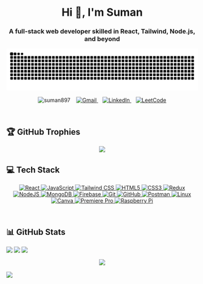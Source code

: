 <h1 align="center">Hi 👋, I'm Suman</h1>
<h3 align="center">A full-stack web developer skilled in React, Tailwind, Node.js, and beyond</h3>

<p align="center">
  <img src="https://raw.githubusercontent.com/suman897/suman897/output/snake.svg" alt="Snake animation" />
</p>

<p align="center">
  <img src="https://komarev.com/ghpvc/?username=suman897&label=Profile%20views&color=0e75b6&style=flat" alt="suman897" />
  &nbsp;&nbsp;
  <a href="mailto:vamanparui2000@gmail.com" target="_blank">
    <img src="https://img.shields.io/badge/Gmail-D14836?style=flat&logo=gmail&logoColor=white" alt="Gmail" />
  </a>
  &nbsp;&nbsp;
  <a href="https://www.linkedin.com/in/suman-parui-ab3613184/" target="_blank">
    <img src="https://img.shields.io/badge/LinkedIn-0077B5?style=flat&logo=linkedin&logoColor=white" alt="LinkedIn" />
  </a>
  &nbsp;&nbsp;
  <a href="https://leetcode.com/u/art__98/" target="_blank">
    <img src="https://img.shields.io/badge/LeetCode-FFA116?style=flat&logo=leetcode&logoColor=black" alt="LeetCode" />
  </a>
</p>

<br>

## 🏆 GitHub Trophies

<p align="center">
  <img src="https://github-profile-trophy.vercel.app/?username=suman897&theme=gruvbox&no-bg=true&margin-w=10&title=Commits,PullRequest,Repositories,Experience" />
</p>


## 💻 Tech Stack

<p align="center">
  <a href="https://reactjs.org/" target="_blank" rel="noreferrer">
    <img src="https://cdn.jsdelivr.net/gh/devicons/devicon/icons/react/react-original.svg" width="50" height="50" alt="React" />
  </a>
  <a href="https://developer.mozilla.org/en-US/docs/Web/JavaScript" target="_blank" rel="noreferrer">
    <img src="https://cdn.jsdelivr.net/gh/devicons/devicon/icons/javascript/javascript-original.svg" width="50" height="50" alt="JavaScript" />
  </a>
  <a href="https://tailwindcss.com/" target="_blank" rel="noreferrer">
    <img src="https://www.vectorlogo.zone/logos/tailwindcss/tailwindcss-icon.svg" width="50" height="50" alt="Tailwind CSS" />
  </a>
  <a href="https://developer.mozilla.org/en-US/docs/Web/HTML" target="_blank" rel="noreferrer">
    <img src="https://cdn.jsdelivr.net/gh/devicons/devicon/icons/html5/html5-original.svg" width="50" height="50" alt="HTML5" />
  </a>
  <a href="https://developer.mozilla.org/en-US/docs/Web/CSS" target="_blank" rel="noreferrer">
    <img src="https://cdn.jsdelivr.net/gh/devicons/devicon/icons/css3/css3-original.svg" width="50" height="50" alt="CSS3" />
  </a>
  <a href="https://redux.js.org/" target="_blank" rel="noreferrer">
    <img src="https://cdn.jsdelivr.net/gh/devicons/devicon/icons/redux/redux-original.svg" width="50" height="50" alt="Redux" />
  </a>
  <a href="https://nodejs.org/" target="_blank" rel="noreferrer">
    <img src="https://cdn.jsdelivr.net/gh/devicons/devicon/icons/nodejs/nodejs-original.svg" width="50" height="50" alt="NodeJS" />
  </a>
  <a href="https://www.mongodb.com/" target="_blank" rel="noreferrer">
    <img src="https://cdn.jsdelivr.net/gh/devicons/devicon/icons/mongodb/mongodb-original.svg" width="50" height="50" alt="MongoDB" />
  </a>
  <a href="https://firebase.google.com/" target="_blank" rel="noreferrer">
    <img src="https://www.vectorlogo.zone/logos/firebase/firebase-icon.svg" width="50" height="50" alt="Firebase" />
  </a>
  <a href="https://git-scm.com/" target="_blank" rel="noreferrer">
    <img src="https://cdn.jsdelivr.net/gh/devicons/devicon/icons/git/git-original.svg" width="50" height="50" alt="Git" />
  </a>
  <a href="https://github.com/" target="_blank" rel="noreferrer">
    <img src="https://cdn.jsdelivr.net/gh/devicons/devicon/icons/github/github-original.svg" width="50" height="50" alt="GitHub" />
  </a>
  <a href="https://www.postman.com/" target="_blank" rel="noreferrer">
    <img src="https://www.vectorlogo.zone/logos/getpostman/getpostman-icon.svg" width="50" height="50" alt="Postman" />
  </a>
  <a href="https://www.linux.org/" target="_blank" rel="noreferrer">
    <img src="https://cdn.jsdelivr.net/gh/devicons/devicon/icons/linux/linux-original.svg" width="50" height="50" alt="Linux" />
  </a>
  <a href="https://www.canva.com/" target="_blank" rel="noreferrer">
    <img src="https://www.vectorlogo.zone/logos/canva/canva-icon.svg" width="50" height="50" alt="Canva" />
  </a>
  <a href="https://www.adobe.com/products/premiere.html" target="_blank" rel="noreferrer">
    <img src="https://cdn.jsdelivr.net/gh/devicons/devicon/icons/premierepro/premierepro-original.svg" width="50" height="50" alt="Premiere Pro" />
  </a>
  <a href="https://www.raspberrypi.com/" target="_blank" rel="noreferrer">
    <img src="https://www.vectorlogo.zone/logos/raspberrypi/raspberrypi-icon.svg" width="50" height="50" alt="Raspberry Pi" />
  </a>
</p>

<br>

## 📊 GitHub Stats

<p align="center">
   
</p>
  <img height="160em" src="https://github-readme-stats.vercel.app/api?username=suman897&show_icons=true&locale=en&theme=default&hide_border=false&include_all_commits=true&count_private=true" />
  <img height="180em" src="https://github-readme-streak-stats.herokuapp.com/?user=suman897&theme=default&hide_border=false" /> 
  <img height="160em" src="https://github-readme-stats.vercel.app/api/top-langs/?username=suman897&theme=default&hide_border=false&layout=compact" />
  
<p align="center">
  
</p>


<p align="center">
  <img src="https://quotes-github-readme.vercel.app/api?type=horizontal&theme=light" />
</p>



[![](https://visitcount.itsvg.in/api?id=suman897&icon=2&color=7)](https://visitcount.itsvg.in)

